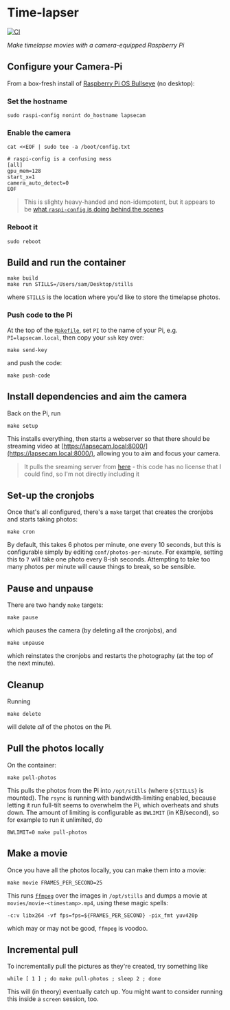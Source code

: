 # Time-lapser

[![CI](https://github.com/pikesley/timelapser/actions/workflows/main.yml/badge.svg)](https://github.com/pikesley/timelapser/actions/workflows/main.yml)

_Make timelapse movies with a camera-equipped Raspberry Pi_

## Configure your Camera-Pi

From a box-fresh install of [Raspberry Pi OS Bullseye](https://www.raspberrypi.com/news/raspberry-pi-os-debian-bullseye/) (no desktop):

### Set the hostname

```
sudo raspi-config nonint do_hostname lapsecam
```

### Enable the camera

```
cat <<EOF | sudo tee -a /boot/config.txt

# raspi-config is a confusing mess
[all]
gpu_mem=128
start_x=1
camera_auto_detect=0
EOF
```

> This is slighty heavy-handed and non-idempotent, but it appears to be [what `raspi-config` is doing behind the scenes](https://raspberrypi.stackexchange.com/questions/14229/how-can-i-enable-the-camera-without-using-raspi-config)

### Reboot it

```
sudo reboot
```

## Build and run the container

```
make build
make run STILLS=/Users/sam/Desktop/stills
```

where `STILLS` is the location where you'd like to store the timelapse photos.

### Push code to the Pi

At the top of the [`Makefile`](Makefile), set `PI` to the name of your Pi, e.g. `PI=lapsecam.local`, then copy your `ssh` key over:

```
make send-key
```

and push the code:

```
make push-code
```

## Install dependencies and aim the camera

Back on the Pi, run

```
make setup
```

This installs everything, then starts a webserver so that there should be streaming video at [https://lapsecam.local:8000/](https://lapsecam.local:8000/), allowing you to aim and focus your camera.

> It pulls the sreaming server from [here](https://github.com/RuiSantosdotme/Random-Nerd-Tutorials/blob/master/Projects/rpi_camera_surveillance_system.py) - this code has no license that I could find, so I'm not directly including it

## Set-up the cronjobs

Once that's all configured, there's a `make` target that creates the cronjobs and starts taking photos:

```
make cron
```

By default, this takes 6 photos per minute, one every 10 seconds, but this is configurable simply by editing `conf/photos-per-minute`. For example, setting this to `7` will take one photo every 8-ish seconds. Attempting to take too many photos per minute will cause things to break, so be sensible.

## Pause and unpause

There are two handy `make` targets:

```
make pause
```

which pauses the camera (by deleting all the cronjobs), and

```
make unpause
```

which reinstates the cronjobs and restarts the photography (at the top of the next minute).

## Cleanup

Running

```
make delete
```

will delete _all_ of the photos on the Pi.

## Pull the photos locally

On the container:

```
make pull-photos
```

This pulls the photos from the Pi into `/opt/stills` (where `${STILLS}` is mounted). The `rsync` is running with bandwidth-limiting enabled, because letting it run full-tilt seems to overwhelm the Pi, which overheats and shuts down. The amount of limiting is configurable as `BWLIMIT` (in KB/second), so for example to run it unlimited, do

```
BWLIMIT=0 make pull-photos
```

## Make a movie

Once you have all the photos locally, you can make them into a movie:

```
make movie FRAMES_PER_SECOND=25
```

This runs [`ffmpeg`](https://ffmpeg.org/) over the images in `/opt/stills` and dumps a movie at `movies/movie-<timestamp>.mp4`, using these magic spells:

```
-c:v libx264 -vf fps=fps=${FRAMES_PER_SECOND} -pix_fmt yuv420p
```

which may or may not be good, `ffmpeg` is voodoo.

## Incremental pull

To incrementally pull the pictures as they're created, try something like

```
while [ 1 ] ; do make pull-photos ; sleep 2 ; done
```

This will (in theory) eventually catch up. You might want to consider running this inside a `screen` session, too.
